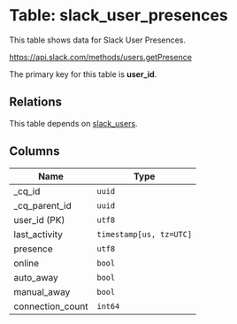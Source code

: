 # Table: slack_user_presences

This table shows data for Slack User Presences.

https://api.slack.com/methods/users.getPresence

The primary key for this table is **user_id**.

## Relations

This table depends on [slack_users](slack_users).

## Columns

| Name          | Type          |
| ------------- | ------------- |
|_cq_id|`uuid`|
|_cq_parent_id|`uuid`|
|user_id (PK)|`utf8`|
|last_activity|`timestamp[us, tz=UTC]`|
|presence|`utf8`|
|online|`bool`|
|auto_away|`bool`|
|manual_away|`bool`|
|connection_count|`int64`|